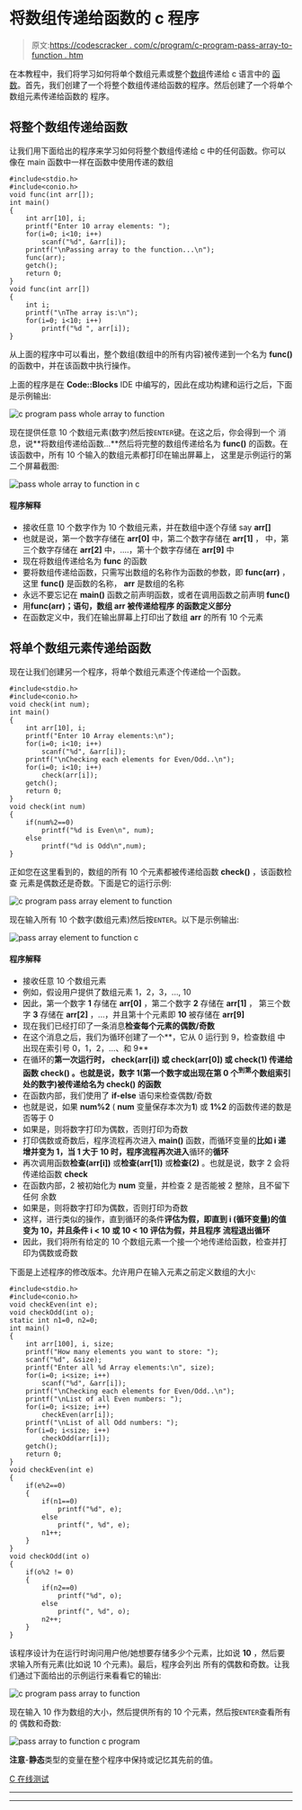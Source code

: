 # 将数组传递给函数的 c 程序

> 原文:[https://codescracker . com/c/program/c-program-pass-array-to-function . htm](https://codescracker.com/c/program/c-program-pass-array-to-function.htm)

在本教程中，我们将学习如何将单个数组元素或整个[数组](/c/c-arrays.htm)传递给 c 语言中的 [函数](/c/c-functions.htm)。首先，我们创建了一个将整个数组传递给函数的程序。然后创建了一个将单个数组元素传递给函数的 程序。

## 将整个数组传递给函数

让我们用下面给出的程序来学习如何将整个数组传递给 c 中的任何函数。你可以像在 main 函数中一样在函数中使用传递的数组

```
#include<stdio.h>
#include<conio.h>
void func(int arr[]);
int main()
{
    int arr[10], i;
    printf("Enter 10 array elements: ");
    for(i=0; i<10; i++)
        scanf("%d", &arr[i]);
    printf("\nPassing array to the function...\n");
    func(arr);
    getch();
    return 0;
}
void func(int arr[])
{
    int i;
    printf("\nThe array is:\n");
    for(i=0; i<10; i++)
        printf("%d ", arr[i]);
}
```

从上面的程序中可以看出，整个数组(数组中的所有内容)被传递到一个名为 **func()** 的函数中，并在该函数中执行操作。

上面的程序是在 **Code::Blocks** IDE 中编写的，因此在成功构建和运行之后，下面是示例输出:

![c program pass whole array to function](../Images/0eba829dc989058b1af93818105d4f0d.png)

现在提供任意 10 个数组元素(数字)然后按`ENTER`键。在这之后，你会得到一个 消息，说**将数组传递给函数...**然后将完整的数组传递给名为 **func()** 的函数。在该函数中，所有 10 个输入的数组元素都打印在输出屏幕上， 这里是示例运行的第二个屏幕截图:

![pass whole array to function in c](../Images/2d9a52de3a5e1cd8a9b78f07b2e45ef9.png)

#### 程序解释

*   接收任意 10 个数字作为 10 个数组元素，并在数组中逐个存储 say **arr[]**
*   也就是说，第一个数字存储在 **arr[0]** 中，第二个数字存储在 **arr[1]** ， 中，第三个数字存储在 **arr[2]** 中，....，第十个数字存储在 **arr[9]** 中
*   现在将数组传递给名为 **func** 的函数
*   要将数组传递给函数，只需写出数组的名称作为函数的参数，即 **func(arr)** ，这里 **func()** 是函数的名称， **arr** 是数组的名称
*   永远不要忘记在 **main()** 函数之前声明函数，或者在调用函数之前声明 **func()**
*   用**func(arr)；语句，数组 **arr** 被传递给程序 的函数定义部分**
*   在函数定义中，我们在输出屏幕上打印出了数组 **arr** 的所有 10 个元素

## 将单个数组元素传递给函数

现在让我们创建另一个程序，将单个数组元素逐个传递给一个函数。

```
#include<stdio.h>
#include<conio.h>
void check(int num);
int main()
{
    int arr[10], i;
    printf("Enter 10 Array elements:\n");
    for(i=0; i<10; i++)
        scanf("%d", &arr[i]);
    printf("\nChecking each elements for Even/Odd..\n");
    for(i=0; i<10; i++)
        check(arr[i]);
    getch();
    return 0;
}
void check(int num)
{
    if(num%2==0)
        printf("%d is Even\n", num);
    else
        printf("%d is Odd\n",num);
}
```

正如您在这里看到的，数组的所有 10 个元素都被传递给函数 **check()** ，该函数检查 元素是偶数还是奇数。下面是它的运行示例:

![c program pass array element to function](../Images/1506b410f3f8f2734f8b57c5079d03da.png)

现在输入所有 10 个数字(数组元素)然后按`ENTER`。以下是示例输出:

![pass array element to function c](../Images/df8b9d4d5fc0af8f4f20b258918ee8bc.png)

#### 程序解释

*   接收任意 10 个数组元素
*   例如，假设用户提供了数组元素 1，2，3，..., 10
*   因此，第一个数字 **1** 存储在 **arr[0]** ，第二个数字 **2** 存储在 **arr[1]** ， 第三个数字 **3** 存储在 **arr[2]** ，...，并且第十个元素即 **10** 被存储在 **arr[9]**
*   现在我们已经打印了一条消息**检查每个元素的偶数/奇数**
*   在这个消息之后，我们为循环创建了一个**，它从 0 运行到 9，检查数组 中出现在索引号 0，1，2，...、和 9**
*   在循环的**第一次运行时， **check(arr[i])** 或 **check(arr[0])** 或 **check(1)** 传递给 函数 **check()** 。也就是说，数字 1(第一个数字或出现在第 0 个<sup>到第</sup>个数组索引处的数字)被传递给名为 **check()** 的函数**
*   在函数内部，我们使用了 **if-else** 语句来检查偶数/奇数
*   也就是说，如果 **num%2** ( **num** 变量保存本次为**1**) 或 **1%2** 的函数传递的数是否等于 0
*   如果是，则将数字打印为偶数，否则打印为奇数
*   打印偶数或奇数后，程序流程再次进入 **main()** 函数，而循环变量的**比如 **i** 递增并变为 1，当 1 大于 10 时，程序流程再次进入**循环的**循环**
*   再次调用函数**检查(arr[i])** 或**检查(arr[1])** 或**检查(2)** 。也就是说，数字 2 会将 传递给函数 **check**
*   在函数内部，2 被初始化为 **num** 变量，并检查 2 是否能被 2 整除，且不留下任何 余数
*   如果是，则将数字打印为偶数，否则打印为奇数
*   这样，进行类似的操作，直到循环的条件**评估为假，即直到 **i** (循环变量)的值 变为 10，并且条件 **i < 10** 或 **10 < 10** 评估为假，并且程序 流程退出循环**
*   因此，我们将所有给定的 10 个数组元素一个接一个地传递给函数，检查并打印为偶数或奇数

下面是上述程序的修改版本。允许用户在输入元素之前定义数组的大小:

```
#include<stdio.h>
#include<conio.h>
void checkEven(int e);
void checkOdd(int o);
static int n1=0, n2=0;
int main()
{
    int arr[100], i, size;
    printf("How many elements you want to store: ");
    scanf("%d", &size);
    printf("Enter all %d Array elements:\n", size);
    for(i=0; i<size; i++)
        scanf("%d", &arr[i]);
    printf("\nChecking each elements for Even/Odd..\n");
    printf("\nList of all Even numbers: ");
    for(i=0; i<size; i++)
        checkEven(arr[i]);
    printf("\nList of all Odd numbers: ");
    for(i=0; i<size; i++)
        checkOdd(arr[i]);
    getch();
    return 0;
}
void checkEven(int e)
{
    if(e%2==0)
    {
        if(n1==0)
            printf("%d", e);
        else
            printf(", %d", e);
        n1++;
    }
}
void checkOdd(int o)
{
    if(o%2 != 0)
    {
        if(n2==0)
            printf("%d", o);
        else
            printf(", %d", o);
        n2++;
    }
}
```

该程序设计为在运行时询问用户他/她想要存储多少个元素，比如说 **10** ，然后要求输入所有元素(比如说 10 个元素)。最后，程序会列出 所有的偶数和奇数。让我们通过下面给出的示例运行来看看它的输出:

![c program pass array to function](../Images/9d9162a0e8d27c605c86550098550fca.png)

现在输入 10 作为数组的大小，然后提供所有的 10 个元素，然后按`ENTER`查看所有的 偶数和奇数:

![pass array to function c program](../Images/928c21a366132a28cdfe484f868b92b4.png)

**注意**-**静态**类型的变量在整个程序中保持或记忆其先前的值。

[C 在线测试](/exam/showtest.php?subid=2)

* * *

* * *